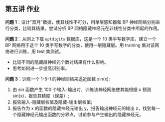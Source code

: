 ## 第五讲 作业

**问题 1**：设计"双月"数据，使其线性不可分，用单层感知器和 BP 神经网络分别进行分类，比较其结果。尝试分析 BP 网络隐藏神经元在非线性分类中所起的作用。

**问题 2**：从网上下载 `optdigits` 数据库，这是一个 10 类手写数字库。建立一个 BP 网络用于这个 10 类手写数字的分类，使用一层隐藏层。用 training 集对该网络进行训练，用 test 集测试。
- 比较不同的隐藏层神经元个数对结果有什么影响。
- 思考如何进一步提高识别率。

**问题 3**：训练一个 1-5-1 的神经网络来逼近函数 sin(x):

1. 由 sin 函数产生 100 个输入-输出对，训练该神经网络使其能根据 x 预测 sin(x)，报告其精度（误差）;
2. 报告输入-隐藏层权值及隐藏-输出层权值;
3. 报告作为 x 的函数的隐藏神经元输出 y，报告输出神经元的输出 z，找到每一个隐藏神经元输出函数的分界点，讨论参与产生输出的隐藏神经元。
